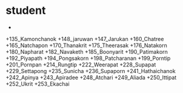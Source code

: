 # student
+
+135_Kamonchanok
+148_jaruwan
+147_Jarukan
+160_Chatree
+165_Natchapon
+170_Thanakrit
+175_Theerasak
+176_Natakorn
+180_Napharat
+182_Navaketh
+185_Boonyarit
+190_Patimakorn
+192_Piyapath
+194_Pongsakorn
+198_Patcharanan
+199_Porntip
+201_Pornpan
+214_Rungtip
+222_Weerapat
+228_Supapat
+229_Settapong
+235_Sunicha
+236_Supaporn
+241_Hathaichanok
+242_Apinya
+243_Apiradee
+248_Atchari
+249_Aliada
+250_Ittipat
+252_Ukrit
+253_Ekachai
